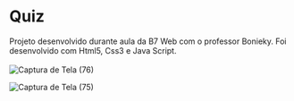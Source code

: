 # Quiz

Projeto desenvolvido durante aula da B7 Web com o professor Bonieky. Foi desenvolvido com Html5, Css3 e Java Script.
<br><br>
![Captura de Tela (76)](https://user-images.githubusercontent.com/108766424/234114402-fc8d1e95-53b6-44d4-9b55-639ec701e9d4.png)

![Captura de Tela (75)](https://user-images.githubusercontent.com/108766424/234114621-efaf77db-0f24-4eba-a7a6-bdcbd487e16b.png)
